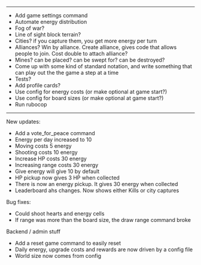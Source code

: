 -------------------------
- Add game settings command
- Automate energy distribution
- Fog of war?
- Line of sight block terrain?
- Cities? if you capture them, you get more energy per turn
- Alliances? Win by alliance. Create alliance, gives code that allows people to join. Cost double to attach alliance?
- Mines? can be placed? can be swept for? can be destroyed?
- Come up with some kind of standard notation, and write something that can play out the the game a step at a time
- Tests?
- Add profile cards?
- Use config for energy costs (or make optional at game start?)
- Use config for board sizes (or make optional at game start?)
- Run rubocop

-------------------------
New updates:
- Add a vote_for_peace command
- Energy per day increased to 10
- Moving costs 5 energy
- Shooting costs 10 energy
- Increase HP costs 30 energy
- Increasing range costs 30 energy
- Give energy will give 10 by default
- HP pickup now gives 3 HP when collected
- There is now an energy pickup. It gives 30 energy when collected
- Leaderboard ahs changes. Now shows either Kills or city captures

Bug fixes:
- Could shoot hearts and energy cells
- If range was more than the board size, the draw range command broke

Backend / admin stuff
- Add a reset game command to easily reset
- Daily energy, upgrade costs and rewards are now driven by a config file
- World size now comes from config
